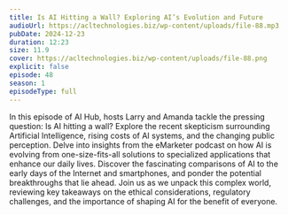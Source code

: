 ```yaml
---
title: Is AI Hitting a Wall? Exploring AI’s Evolution and Future 
audioUrl: https://acltechnologies.biz/wp-content/uploads/file-88.mp3
pubDate: 2024-12-23
duration: 12:23
size: 11.9
cover: https://acltechnologies.biz/wp-content/uploads/file-88.png
explicit: false
episode: 48
season: 1
episodeType: full
---
```

In this episode of AI Hub, hosts Larry and Amanda tackle the pressing question: Is AI hitting a wall? Explore the recent skepticism surrounding Artificial Intelligence, rising costs of AI systems, and the changing public perception. Delve into insights from the eMarketer podcast on how AI is evolving from one-size-fits-all solutions to specialized applications that enhance our daily lives. Discover the fascinating comparisons of AI to the early days of the Internet and smartphones, and ponder the potential breakthroughs that lie ahead.  Join us as we unpack this complex world, reviewing key takeaways on the ethical considerations, regulatory challenges, and the importance of shaping AI for the benefit of everyone.